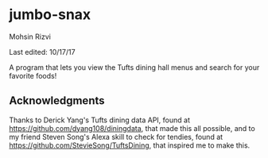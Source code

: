 # jumbo-snax
Mohsin Rizvi

Last edited: 10/17/17

A program that lets you view the Tufts dining hall menus and search for
your favorite foods!

## Acknowledgments
Thanks to Derick Yang's Tufts dining data API, found at
https://github.com/dyang108/diningdata, that made this all possible, and to
my friend Steven Song's Alexa skill to check for tendies, found at
https://github.com/StevieSong/TuftsDining, that inspired me to make this.
